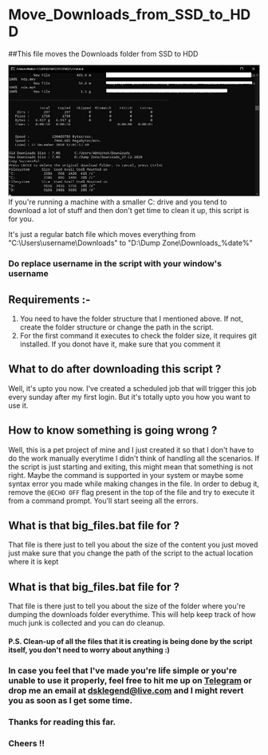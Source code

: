 # Move_Downloads_from_SSD_to_HDD

##This file moves the Downloads folder from SSD to HDD

<img src="./Img/Demo.jpeg">
If you're running a machine with a smaller C: drive and you tend to download a lot of stuff and then don't get time to clean it up, this script is for you.

It's just a regular batch file which moves everything from "C:\Users\username\Downloads" to "D:\Dump Zone\Downloads_%date%"
### Do replace username in the script with your window's username

## Requirements :- 

1) You need to have the folder structure that I mentioned above. If not, create the folder structure or change the path in the script.
2) For the first command it executes to check the folder size, it requires git installed. If you donot have it, make sure that you comment it 


## What to do after downloading this script ?

Well, it's upto you now. I've created a scheduled job that will trigger this job every sunday after my first login. But it's totally upto you how you want to use it.


## How to know something is going wrong ?

Well, this is a pet project of mine and I just created it so that I don't have to do the work manually everytime I didn't think of handling all the scenarios.
If the script is just starting and exiting, this might mean that something is not right.
Maybe the command is supported in your system or maybe some syntax error you made while making changes in the file.
In order to debug it, remove the `@ECHO OFF` flag present in the top of the file and try to execute it from a command prompt.
You'll start seeing all the errors.

## What is that big_files.bat file for ?

That file is there just to tell you about the size of the content you just moved just make sure that you change the path of the script to the actual location where it is kept 

## What is that big_files.bat file for ?

That file is there just to tell you about the size of the folder where you're dumping the downloads folder everythime.
This will help keep track of how much junk is collected and you can do cleanup.

#### P.S. Clean-up of all the files that it is creating is being done by the script itself, you don't need to worry about anything :)


### In case you feel that I've made you're life simple or you're unable to use it properly, feel free to hit me up on [Telegram](https://t.me/DskTheLegend) or drop me an email at [dsklegend@live.com](dsklegend@live.com) and I might revert you as soon as I get some time.

### Thanks for reading this far.

### Cheers !!
